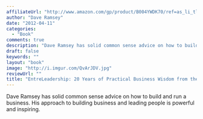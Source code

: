 ```yaml
---
affiliateUrl: "http://www.amazon.com/gp/product/B004YWDK70/ref=as_li_tl?ie=UTF8&camp=1789&creative=390957&creativeASIN=B004YWDK70&linkCode=as2&tag=jaktre-20&linkId=2ULRQ6BJJX7GEAHS"
author: "Dave Ramsey"
date: "2012-04-11"
categories:
  - "Book"
comments: true
description: "Dave Ramsey has solid common sense advice on how to build and run a business.  His approach to building business and leading people is powerful and in"
draft: false
keywords: ""
layout: "book"
image: "http://i.imgur.com/QvArJDV.jpg"
reviewUrl: ""
title: "EntreLeadership: 20 Years of Practical Business Wisdom from the Trenches"
---
```


Dave Ramsey has solid common sense advice on how to build and run a business.  His approach to building business and leading people is powerful and inspiring.
